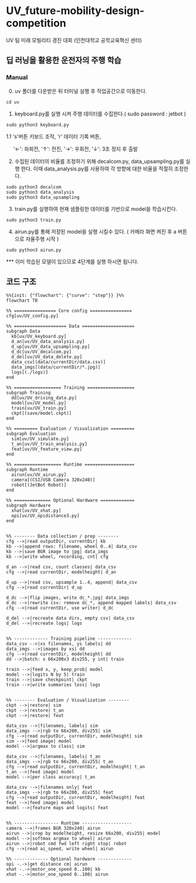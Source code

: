 # UV_future-mobility-design-competition
UV 팀 미래 모빌리티 경진 대회 (인천대학교 공학교육혁신 센터)

## 딥 러닝을 활용한 운전자의 주행 학습

### Manual
0. uv 폴더를 다운받은 뒤 터미널 실행 후 작업공간으로 이동한다.
```
cd uv
```
1. keyboard.py를 실행 시켜 주행 데이터를 수집한다.( sudo password : jetbot )
```
sudo python3 keyboard.py
```
1.1 's'버튼 키보드 조작, 'r' 데이터 기록 버튼,

&nbsp;&nbsp;&nbsp;&nbsp;&nbsp;'&#8592;': 좌회전, '&#8593;': 전진, '&#8594;': 우회전, '&#8595;': 3초 정지 후 출발 



2. 수집된 데이터의 비율를 조정하기 위해 decalcom.py, data_upsampling.py를 실행 한다. 이때 data_analysis.py를 사용하여 각 방향에 대한 비율을 적절히 조정한다.

```
sudo python3 decalcom
sudo python3 data_analysis
sudo python3 data_upsampling
```

3. train.py를 실행하여 현재 샘플링한 데이터를 기반으로 model을 학습시킨다.
```
sudo python3 train.py
```

4. airun.py를 통해 저장된 model을 실행 시킬수 있다. ( 카메라 화면 켜진 후 a 버튼으로 자율주행 시작 )
```
sudo python3 airun.py
```


*** 이미 학습된 모델이 있으므로 4단계를 실행 하시면 됩니다.

## 코드 구조
```mermaid
%%{init: {"flowchart": {"curve": "step"}} }%%
flowchart TB

%% ================ Core config ================
cfg[uv/UV_config.py]

%% ==================== Data ====================
subgraph Data
  kb[uv/UV_keyboard.py]
  d_an[uv/UV_data_analysis.py]
  d_up[uv/UV_data_upsampling.py]
  d_dc[uv/UV_decalcom.py]
  d_del[uv/UV_data_delete.py]
  data_csv[(data/currentDir/data.csv)]
  data_imgs[(data/currentDir/*.jpg)]
  logs[(./logs)]
end

%% ================== Training ==================
subgraph Training
  dd[uv/UV_driving_data.py]
  model[uv/UV_model.py]
  train[uv/UV_train.py]
  ckpt[(save/model.ckpt)]
end

%% ========= Evaluation / Visualization =========
subgraph Evaluation
  sim[uv/UV_simulate.py]
  t_an[uv/UV_train_analysis.py]
  feat[uv/UV_feature_view.py]
end

%% ================== Runtime ===================
subgraph Runtime
  airun[uv/UV_airun.py]
  camera[(CSI/USB Camera 320x240)]
  robot[(JetBot Robot)]
end

%% ============== Optional Hardware =============
subgraph Hardware
  xhat[uv/UV_xhat.py]
  opi[uv/UV_opidistance3.py]
end


%% -------- Data collection / prep --------
cfg -->|read outputDir, currentDir| kb
kb -->|append rows: filename, wheel 0..4| data_csv
kb -->|save BGR image to jpg| data_imgs
kb -->|write wheel, recording, cnt| cfg

d_an -->|read csv, count classes| data_csv
cfg -->|read currentDir, modelheight| d_an

d_up -->|read csv, upsample 1..4, append| data_csv
cfg -->|read currentDir| d_up

d_dc -->|flip images, write dc_*.jpg| data_imgs
d_dc -->|rewrite csv: remove dc_*, append mapped labels| data_csv
cfg -->|read currentDir, use writer| d_dc

d_del -->|recreate data dirs, empty csv| data_csv
d_del -->|recreate logs| logs


%% ------------- Training pipeline -------------
data_csv -->|xs filenames, ys labels| dd
data_imgs -->|images by xs| dd
cfg -->|read currentDir, modelheight| dd
dd -->|batch: x 66x200x3 div255, y int| train

train -->|feed x, y, keep_prob| model
model -->|logits N by 5| train
train -->|save checkpoint| ckpt
train -->|write summaries loss| logs


%% -------- Evaluation / Visualization --------
ckpt -->|restore| sim
ckpt -->|restore| t_an
ckpt -->|restore| feat

data_csv -->|filenames, labels| sim
data_imgs -->|rgb to 66x200, div255| sim
cfg -->|read outputDir, currentDir, modelheight| sim
sim -->|feed image| model
model -->|argmax to class| sim

data_csv -->|filenames, labels| t_an
data_imgs -->|rgb to 66x200, div255| t_an
cfg -->|read outputDir, currentDir, modelheight| t_an
t_an -->|feed image| model
model -->|per class accuracy| t_an

data_csv -->|filenames only| feat
data_imgs -->|rgb to 66x200, div255| feat
cfg -->|read outputDir, currentDir, modelheight| feat
feat -->|feed image| model
model -->|feature maps and logits| feat


%% ----------------- Runtime -------------------
camera -->|frames BGR 320x240| airun
airun -->|crop by modelheight, resize 66x200, div255| model
model -->|softmax argmax to wheel| airun
airun -->|robot cmd fwd left right stop| robot
cfg -->|read ai_speed, write wheel| airun

%% ------------- Optional hardware -------------
opi -.->|get distance cm| airun
xhat -.->|motor_one_speed 0..100| kb
xhat -.->|motor_one_speed 0..100| airun
```
